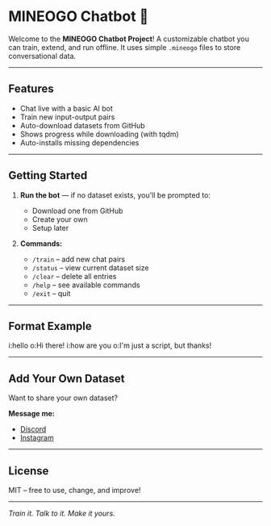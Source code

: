 # MINEOGO Chatbot 🤖

Welcome to the **MINEOGO Chatbot Project**! A customizable chatbot you can train, extend, and run offline. It uses simple `.mineogo` files to store conversational data.

---

## Features

- Chat live with a basic AI bot
- Train new input-output pairs
- Auto-download datasets from GitHub
- Shows progress while downloading (with tqdm)
- Auto-installs missing dependencies

---

## Getting Started

1. **Run the bot** — if no dataset exists, you'll be prompted to:
   - Download one from GitHub
   - Create your own
   - Setup later

2. **Commands:**
   - `/train` – add new chat pairs
   - `/status` – view current dataset size
   - `/clear` – delete all entries
   - `/help` – see available commands
   - `/exit` – quit

---

## Format Example

i:hello 
o:Hi there! 
i:how are you 
o:I'm just a script, but thanks!

---

## Add Your Own Dataset

Want to share your own dataset?

**Message me:**
- [Discord](https://discord.com/users/965456224365740073)
- [Instagram](https://www.instagram.com/venkatesh69420?igsh=MWR1NmVmNXBnZDBxeg==)

---

## License

MIT – free to use, change, and improve!

---

*Train it. Talk to it. Make it yours.*
